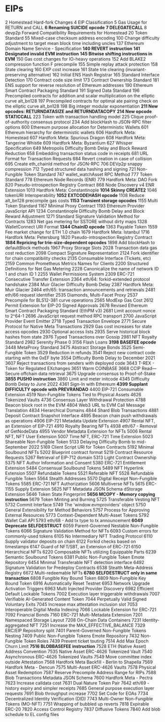# EIPs

2 Homestead Hard-fork Changes
4 EIP Classification
5 Gas Usage for RETURN and CALL
**6 Renaming SUICIDE opcode**
**7 DELEGATECALL**
8 devp2p Forward Compatibility Requirements for Homestead
20 Token Standard
55 Mixed-case checksum address encoding
100 Change difficulty adjustment to target mean block time including uncles
137 Ethereum Domain Name Service - Specification
**140 REVERT instruction**
**141 Designated invalid EVM instruction**
**145 Bitwise shifting instructions in EVM**
150 Gas cost changes for IO-heavy operations
152 Add BLAKE2 compression function F precompile
155 Simple replay attack protection
158 State clearing
160 EXP cost increase
161 State trie clearing (invariant-preserving alternative)
162 Initial ENS Hash Registrar
165 Standard Interface Detection
170 Contract code size limit
173 Contract Ownership Standard
181 ENS support for reverse resolution of Ethereum addresses
190 Ethereum Smart Contract Packaging Standard
191 Signed Data Standard
196 Precompiled contracts for addition and scalar multiplication on the elliptic curve alt_bn128
197 Precompiled contracts for optimal ate pairing check on the elliptic curve alt_bn128
198 Big integer modular exponentiation
**211 New opcodes: RETURNDATASIZE and RETURNDATACOPY**
**214 New opcode STATICCALL**
223 Token with transaction handling model
225 Clique proof-of-authority consensus protocol
234 Add blockHash to JSON-RPC filter options
600 Ethereum purpose allocation for Deterministic Wallets
601 Ethereum hierarchy for deterministic wallets
606 Hardfork Meta: Homestead
607 Hardfork Meta: Spurious Dragon
608 Hardfork Meta: Tangerine Whistle
609 Hardfork Meta: Byzantium
627 Whisper Specification
649 Metropolis Difficulty Bomb Delay and Block Reward Reduction
658 Embedding transaction status code in receipts
681 URL Format for Transaction Requests
684 Revert creation in case of collision
695 Create eth_chainId method for JSON-RPC
706 DEVp2p snappy compression
712 Typed structured data hashing and signing
721 Non-Fungible Token Standard
747 wallet_watchAsset RPC Method
777 Token Standard
778 Ethereum Node Records (ENR)
779 Hardfork Meta: DAO Fork
820 Pseudo-introspection Registry Contract
868 Node Discovery v4 ENR Extension
1013 Hardfork Meta: Constantinople
**1014 Skinny CREATE2**
1046 tokenURI Interoperability
**1052 EXTCODEHASH opcode**
1108 Reduce alt_bn128 precompile gas costs
**1153 Transient storage opcodes**
1155 Multi Token Standard
1167 Minimal Proxy Contract
1193 Ethereum Provider JavaScript API
1234 Constantinople Difficulty Bomb Delay and Block Reward Adjustment
1271 Standard Signature Validation Method for Contracts
1283 Net gas metering for SSTORE without dirty maps
1328 WalletConnect URI Format
**1344 ChainID opcode**
1363 Payable Token
1559 Fee market change for ETH 1.0 chain
1679 Hardfork Meta: Istanbul
1716 Hardfork Meta: Petersburg
1820 Pseudo-introspection Registry Contract
**1884 Repricing for trie-size-dependent opcodes**
1898 Add blockHash to defaultBlock methods
1967 Proxy Storage Slots
2028 Transaction data gas cost reduction
2098 Compact Signature Representation
2124 Fork identifier for chain compatibility checks
2135 Consumable Interface (Tickets, etc)
2159 Common Prometheus Metrics Names for Clients
2200 Structured Definitions for Net Gas Metering
2228 Canonicalize the name of network ID 1 and chain ID 1
2255 Wallet Permissions System
2309 ERC-721 Consecutive Transfer Extension
2364 eth/64: forkid-extended protocol handshake
2384 Muir Glacier Difficulty Bomb Delay
2387 Hardfork Meta: Muir Glacier
2464 eth/65: transaction announcements and retrievals
2481 eth/66 request identifier
2535 Diamonds, Multi-Facet Proxy
2537 Precompile for BLS12-381 curve operations
2565 ModExp Gas Cost
2612 Permit Extension for EIP-20 Signed Approvals
2678 Revised Ethereum Smart Contract Packaging Standard (EthPM v3)
2681 Limit account nonce to 2^64-1
2696 JavaScript request method RPC transport
2700 JavaScript Provider Event Emitter
2718 Typed Transaction Envelope
2771 Secure Protocol for Native Meta Transactions
2929 Gas cost increases for state access opcodes
2930 Optional access lists
2935 Serve historical block hashes from state
2976 Typed Transactions over Gossip
2981 NFT Royalty Standard
2982 Serenity Phase 0
3156 Flash Loans
**3198 BASEFEE opcode**
3448 MetaProxy Standard
3475 Abstract Storage Bonds
3525 Semi-Fungible Token
3529 Reduction in refunds
3541 Reject new contract code starting with the 0xEF byte
3554 Difficulty Bomb Delay to December 2021
3607 Reject transactions from senders with deployed code
3643 T-REX - Token for Regulated EXchanges
3651 Warm COINBASE
3668 CCIP Read—Secure offchain data retrieval
3675 Upgrade consensus to Proof-of-Stake
**3855 PUSH0 instruction**
3860 Limit and meter initcode
4345 Difficulty Bomb Delay to June 2022
4361 Sign-In with Ethereum
**4399 Supplant DIFFICULTY opcode with PREVRANDAO**
4400 EIP-721 Consumable Extension
4519 Non-Fungible Tokens Tied to Physical Assets
4626 Tokenized Vaults
4736 Consensus Layer Withdrawal Protection
4788 Beacon block root in the EVM
4804 Web3 URL to EVM Call Message Translation
4834 Hierarchical Domains
4844 Shard Blob Transactions
4881 Deposit Contract Snapshot Interface
4895 Beacon chain push withdrawals as operations
4906 EIP-721 Metadata Update Extension
4907 Rental NFT, an Extension of EIP-721
4910 Royalty Bearing NFTs
4938 eth/67 - Removal of GetNodeData
4955 Vendor Metadata Extension for NFTs
5006 Rental NFT, NFT User Extension
5007 Time NFT, ERC-721 Time Extension
5023 Shareable Non-Fungible Token
5133 Delaying Difficulty Bomb to mid-September 2022
5169 Client Script URI for Token Contracts
5192 Minimal Soulbound NFTs
5202 Blueprint contract format
5219 Contract Resource Requests
5267 Retrieval of EIP-712 domain
5313 Light Contract Ownership
5375 NFT Author Information and Consent
5380 ERC-721 Entitlement Extension
5484 Consensual Soulbound Tokens
5489 NFT Hyperlink Extension
5507 Refundable Tokens
5521 Referable NFT
5528 Refundable Fungible Token
5564 Stealth Addresses
5570 Digital Receipt Non-Fungible Tokens
5585 ERC-721 NFT Authorization
5606 Multiverse NFTs
5615 ERC-1155 Supply Extension
5625 NFT Metadata JSON Schema dStorage Extension
5646 Token State Fingerprint
**5656 MCOPY - Memory copying instruction**
5679 Token Minting and Burning
5725 Transferable Vesting NFT
5732 Commit Interface
5749 The 'window.evmproviders' object
5750 General Extensibility for Method Behaviors
5757 Process for Approving External Resources
5773 Context-Dependent Multi-Asset Tokens
5792 Wallet Call API
5793 eth/68 - Add tx type to tx announcement
**6049 Deprecate SELFDESTRUCT**
6059 Parent-Governed Nestable Non-Fungible Tokens
6066 Signature Validation Method for NFTs
6093 Custom errors for commonly-used tokens
6105 No Intermediary NFT Trading Protocol
6110 Supply validator deposits on chain
6122 Forkid checks based on timestamps
6147 Guard of NFT/SBT, an Extension of ERC-721
6150 Hierarchical NFTs
6220 Composable NFTs utilizing Equippable Parts
6239 Semantic Soulbound Tokens
6381 Public Non-Fungible Token Emote Repository
6454 Minimal Transferable NFT detection interface
6492 Signature Validation for Predeploy Contracts
6538 Stealth Meta-Address Registry
6672 Multi-redeemable NFTs
**6780 SELFDESTRUCT only in same transaction**
6808 Fungible Key Bound Token
6809 Non-Fungible Key Bound Token
6916 Automatically Reset Testnet
6953 Network Upgrade Activation Triggers
6963 Multi Injected Provider Discovery
6982 Efficient Default Lockable Tokens
7002 Execution layer triggerable withdrawals
7007 Verifiable AI-Generated Content Token
7044 Perpetually Valid Signed Voluntary Exits
7045 Increase max attestation inclusion slot
7053 Interoperable Digital Media Indexing
7066 Lockable Extension for ERC-721
7092 Financial Bonds
7160 ERC-721 Multi-Metadata Extension
7201 Namespaced Storage Layout
7208 On-Chain Data Containers
7231 Identity-aggregated NFT
7251 Increase the MAX_EFFECTIVE_BALANCE
7329 ERC/EIP Repository split
7401 Parent-Governed Non-Fungible Tokens Nesting
7409 Public Non-Fungible Tokens Emote Repository
7432 Non-Fungible Token Roles
7439 Prevent ticket touting
7514 Add Max Epoch Churn Limit
**7516 BLOBBASEFEE instruction**
7528 ETH (Native Asset) Address Convention
7535 Native Asset ERC-4626 Tokenized Vault
7540 Asynchronous ERC-4626 Tokenized Vaults
7549 Move committee index outside Attestation
7568 Hardfork Meta Backfill - Berlin to Shapella
7569 Hardfork Meta - Dencun
7575 Multi-Asset ERC-4626 Vaults
7578 Physical Asset Redemption
7587 Reserve Precompile Address Range for RIPs
7588 Blob Transactions Metadata JSON Schema
7600 Hardfork Meta - Pectra
7623 Increase calldata cost
7631 Dual Nature Token Pair
7642 eth/69 - history expiry and simpler receipts
7685 General purpose execution layer requests
7691 Blob throughput increase
7702 Set Code for EOAs
7734 Decentralized Identity Verification (DID)
7743 Multi-Owner Non-Fungible Tokens (MO-NFT)
7751 Wrapping of bubbled up reverts
7818 Expirable ERC-20
7820 Access Control Registry
7837 Diffusive Tokens
7840 Add blob schedule to EL config files
